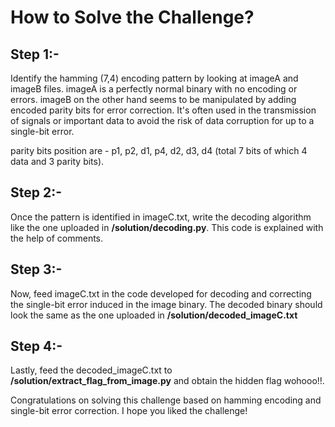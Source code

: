 # How to Solve the Challenge?

## Step 1:-

Identify the hamming (7,4) encoding pattern by looking at imageA and imageB files. imageA is a perfectly normal binary with no encoding or errors. imageB on the other hand seems to be manipulated by adding encoded parity bits for error correction. It's often used in the transmission of signals or important data to avoid the risk of data corruption for up to a single-bit error. 

parity bits position are - p1, p2, d1, p4, d2, d3, d4 (total 7 bits of which 4 data and 3 parity bits). 

## Step 2:-

Once the pattern is identified in imageC.txt, write the decoding algorithm like the one uploaded in **/solution/decoding.py**. This code is explained with the help of comments. 

## Step 3:- 

Now, feed imageC.txt in the code developed for decoding and correcting the single-bit error induced in the image binary. The decoded binary should look the same as the one uploaded in **/solution/decoded_imageC.txt** 

## Step 4:-

Lastly, feed the decoded_imageC.txt to **/solution/extract_flag_from_image.py** and obtain the hidden flag wohooo!!. 

Congratulations on solving this challenge based on hamming encoding and single-bit error correction. I hope you liked the challenge!



